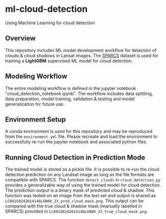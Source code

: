 # ml-cloud-detection
Using Machine Learning for cloud detection

## Overview
This repository includes ML model development workflow for detection of clouds & cloud shadows
in Lansat images. The [SPARCS](https://www.usgs.gov/landsat-missions/spatial-procedures-automated-removal-cloud-and-shadow-sparcs-validation-data) dataset is used for training a **LightGBM** supervised ML model for cloud detection.  


## Modeling Workflow

The entire modeling workflow is defined in the jupyter notebook "cloud_detection_notebook.ipynb". The workflow includes data splitting, data preparation, model training, validation & testing and model generalization for future use. 
## Environment Setup
A conda environment is used for this repository and may be reproduced from the `environment.yml` file. Please recreate and load the environment to successfully re-run the jupyter notebook and associated python files. 

## Running Cloud Detection in Prediction Mode
The trained model is stored as a pickle file. It is possible to re-run the cloud detection prediction on any Landsat image as long as the file formats are compatible with SPARCS. The function `detect_clouds` in `cloud_detection.py` provides a generalizable way of using the trained model for cloud detection. The prediction output is a binary mask of predicted cloud & shadow. This function was tested on an image from the test set and output is shared as `LC80150242014146LGN00_23_pred_cloud_mask.png`. This output can be compared with the true cloud & shadow mask (manually labelled in SPARCS) provided in `LC80150242014146LGN00_23_true_cloud_mask.png`.


